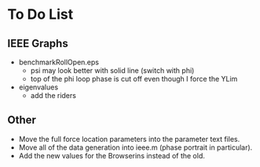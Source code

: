 To Do List
==========

IEEE Graphs
-----------
- benchmarkRollOpen.eps
    - psi may look better with solid line (switch with phi)
    - top of the phi loop phase is cut off even though I force the YLim
- eigenvalues
    - add the riders

Other
-----
- Move the full force location parameters into the parameter text files.
- Move all of the data generation into ieee.m (phase portrait in particular).
- Add the new values for the Browserins instead of the old.
